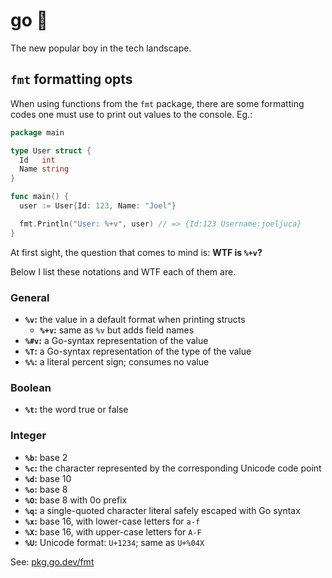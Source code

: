 # go 🐹

The new popular boy in the tech landscape.

## `fmt` formatting opts

When using functions from the `fmt` package, there are some formatting codes one must use to print out values to the console. Eg.:

```go
package main

type User struct {
  Id   int
  Name string
}

func main() {
  user := User{Id: 123, Name: "Joel"}

  fmt.Println("User: %+v", user) // => {Id:123 Username:joeljuca}
}
```

At first sight, the question that comes to mind is: **WTF is `%+v`?**

Below I list these notations and WTF each of them are.

### General

- **`%v`:** the value in a default format when printing structs
  - **`%+v`:** same as `%v` but adds field names
- **`%#v`:** a Go-syntax representation of the value
- **`%T`:** a Go-syntax representation of the type of the value
- **`%%`:** a literal percent sign; consumes no value

### Boolean

- **`%t`:** the word true or false

### Integer

- **`%b`:** base 2
- **`%c`:** the character represented by the corresponding Unicode code point
- **`%d`:** base 10
- **`%o`:** base 8
- **`%O`:** base 8 with 0o prefix
- **`%q`:** a single-quoted character literal safely escaped with Go syntax
- **`%x`:** base 16, with lower-case letters for `a-f`
- **`%X`:** base 16, with upper-case letters for `A-F`
- **`%U`:** Unicode format: `U+1234`; same as `U+%04X`

See: [pkg.go.dev/fmt](https://pkg.go.dev/fmt)
